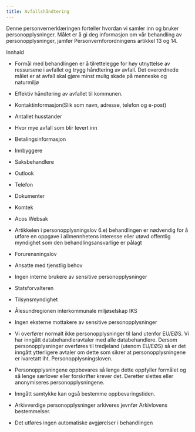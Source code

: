 ```yaml
---
title: Avfallshåndtering
---
```



  

Denne personvernerklæringen forteller hvordan vi samler inn og bruker personopplysninger. Målet er å gi deg informasjon om vår behandling av personopplysninger, jamfør Personvernforordningens artikkel 13 og 14.

  

Innhald

*   Formål med behandlingen er å tilrettelegge for høy utnyttelse av ressursene i avfallet og trygg håndtering av avfall. Det overordnede målet er at avfall skal gjøre minst mulig skade på menneske og naturmiljø  
    
*   Effektiv håndtering av avfallet til kommunen.  
    
*   Kontaktinformasjon(Slik som navn, adresse, telefon og e-post)  
    
*   Antallet husstander  
    
*   Hvor mye avfall som blir levert inn  
    
*   Betalingsinformasjon  
    
*   Innbyggere  
    
*   Saksbehandlere  
    
*   Outlook  
    
*   Telefon  
    
*   Dokumenter  
    
*   Komtek  
    
*   Acos Websak  
    
*   Artikkelen i personopplysningslov 6.e) behandlingen er nødvendig for å utføre en oppgave i allmennhetens interesse eller utøvd offentlig myndighet som den behandlingsansvarlige er pålagt  
    
*   Forurensningslov  
    
*   Ansatte med tjenstlig behov  
    
*   Ingen interne brukere av sensitive personopplysninger  
    
*   Statsforvalteren  
    
*   Tilsynsmyndighet  
    
*   Ålesundregionen interkommunale miljøselskap IKS  
    
*   Ingen eksterne mottakere av sensitive personopplysninger  
    
*   Vi overfører normalt ikke personopplysninger til land utenfor EU/EØS. Vi har inngått databehandleravtaler med alle databehandlere. Dersom personopplysninger overføres til tredjeland (utenom EU/EØS) så er det inngått ytterligere avtaler om dette som sikrer at personopplysningene er ivaretatt iht. Personopplysningsloven.  
    
*   Personopplysningene oppbevares så lenge dette oppfyller formålet og så lenge særlover eller forskrifter krever det. Deretter slettes eller anonymiseres personopplysningene.  
    
*   Inngått samtykke kan også bestemme oppbevaringstiden.  
    
*   Arkivverdige personopplysninger arkiveres jevnfør Arkivlovens bestemmelser.  
    
*   Det utføres ingen automatiske avgjørelser i behandlingen